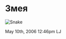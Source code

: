 # Змея

![Snake](http://ljplus.ru/img/d/a/dashing/060510_snake.jpg)

<span id="timestamp"> May 10th, 2006 12:46pm </span> <span
class="tag">LJ</span>
